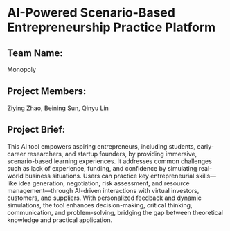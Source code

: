 # AI-Powered Scenario-Based Entrepreneurship Practice Platform 
## Team Name:
Monopoly
## Project Members: 
Ziying Zhao, Beining Sun, Qinyu Lin
## Project Brief: 
This AI tool empowers aspiring entrepreneurs, including students, early-career researchers, and startup founders, by providing immersive, scenario-based learning experiences. It addresses common challenges such as lack of experience, funding, and confidence by simulating real-world business situations. Users can practice key entrepreneurial skills—like idea generation, negotiation, risk assessment, and resource management—through AI-driven interactions with virtual investors, customers, and suppliers. With personalized feedback and dynamic simulations, the tool enhances decision-making, critical thinking, communication, and problem-solving, bridging the gap between theoretical knowledge and practical application.
